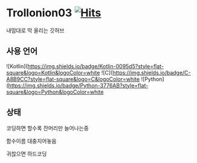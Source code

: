 Trollonion03  [![Hits](https://hits.seeyoufarm.com/api/count/incr/badge.svg?url=https%3A%2F%2Fgithub.com%2Ftrollonion03&count_bg=%2379C83D&title_bg=%23555555&icon=&icon_color=%23E7E7E7&title=hits&edge_flat=true)](https://hits.seeyoufarm.com)
================

내맘대로 막 올리는 깃허브

사용 언어
---------
![Kotlin](https://img.shields.io/badge/Kotlin-0095d5?style=flat-square&logo=Kotlin&logoColor=white
![C](https://img.shields.io/badge/C-A8B9CC?style=flat-square&logo=C&logoColor=white
![Python](https://img.shields.io/badge/Python-3776AB?style=flat-square&logo=Python&logoColor=white

상태
-------

코딩하면 할수록 잔머리만 늘어나는중

함수이름 대충지어놓음

귀찮으면 하드코딩
